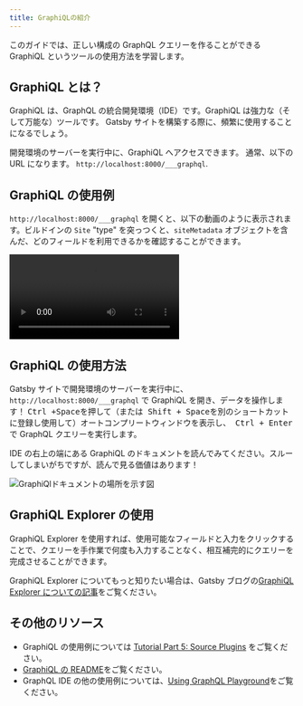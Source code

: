 ```yaml
---
title: GraphiQLの紹介
---
```


このガイドでは、正しい構成の GraphQL クエリーを作ることができる GraphiQL というツールの使用方法を学習します。

## GraphiQL とは？

GraphiQL は、GraphQL の統合開発環境（IDE）です。GraphiQL は強力な（そして万能な）ツールです。
Gatsby サイトを構築する際に、頻繁に使用することになるでしょう。

開発環境のサーバーを実行中に、GraphiQL へアクセスできます。
通常、以下の URL になります。
`http://localhost:8000/___graphql`.

## GraphiQL の使用例

`http://localhost:8000/___graphql` を開くと、以下の動画のように表示されます。ビルドインの `Site` "type" を突っつくと、`siteMetadata` オブジェクトを含んだ、どのフィールドを利用できるかを確認することができます。

<video controls="controls" autoplay="true" loop="true">
  <source type="video/mp4" src="/graphiql-explore.mp4" />
  <p>お使いのブラウザは、video要素をサポートしていません。</p>
</video>

## GraphiQL の使用方法

Gatsby サイトで開発環境のサーバーを実行中に、`http://localhost:8000/___graphql` で GraphiQL を開き、データを操作します！ <kbd> Ctrl +Space</kbd>を押して（または<kbd> Shift + Space</kbd>を別のショートカットに登録し使用して）オートコンプリートウィンドウを表示し、<kbd> Ctrl + Enter </kbd>で GraphQL クエリーを実行します。

IDE の右上の端にある GraphiQL のドキュメントを読んでみてください。スルーしてしまいがちですが、読んで見る価値はあります！

![GraphiQlドキュメントの場所を示す図](./images/graphiql-docs.png)

## GraphiQL Explorer の使用

GraphiQL Explorer を使用すれば、使用可能なフィールドと入力をクリックすることで、クエリーを手作業で何度も入力することなく、相互補完的にクエリーを完成させることができます。

<EggheadEmbed
  lessonLink="https://egghead.io/lessons/gatsby-build-a-graphql-query-using-gatsby-s-graphiql-explorer"
  lessonTitle="Build a GraphQL Query using Gatsby's GraphiQL Explorer"
/>

GraphiQL Explorer についてもっと知りたい場合は、Gatsby ブログの[GraphiQL Explorer についての記事](/blog/2019-06-03-integrating-graphiql-explorer/)をご覧ください。

## その他のリソース

- GraphiQL の使用例については [Tutorial Part 5: Source Plugins](/tutorial/part-five/) をご覧ください。
- [GraphiQL の README](https://github.com/graphql/graphiql)をご覧ください。
- GraphQL IDE の他の使用例については、[Using GraphQL Playground](/docs/using-graphql-playground/)をご覧ください。
